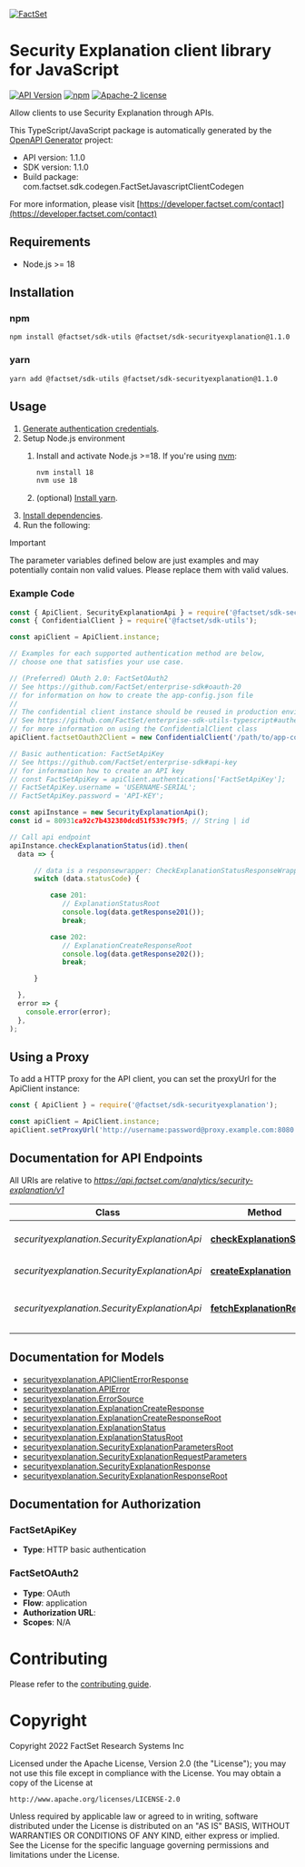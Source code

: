 [![FactSet](https://raw.githubusercontent.com/factset/enterprise-sdk/main/docs/images/factset-logo.svg)](https://www.factset.com)

# Security Explanation client library for JavaScript

[![API Version](https://img.shields.io/badge/api-v1.1.0-blue)](https://developer.factset.com/api-catalog/security-explanation-api)
[![npm](https://img.shields.io/badge/npm-v1.1.0-orange)](https://www.npmjs.com/package/@factset/sdk-securityexplanation/v/1.1.0)
[![Apache-2 license](https://img.shields.io/badge/license-Apache2-brightgreen.svg)](https://www.apache.org/licenses/LICENSE-2.0)

Allow clients to use Security Explanation through APIs.

This TypeScript/JavaScript package is automatically generated by the [OpenAPI Generator](https://openapi-generator.tech) project:

- API version: 1.1.0
- SDK version: 1.1.0
- Build package: com.factset.sdk.codegen.FactSetJavascriptClientCodegen

For more information, please visit [https://developer.factset.com/contact](https://developer.factset.com/contact)

## Requirements

* Node.js >= 18

## Installation

### npm

```shell
npm install @factset/sdk-utils @factset/sdk-securityexplanation@1.1.0
```

### yarn

```shell
yarn add @factset/sdk-utils @factset/sdk-securityexplanation@1.1.0
```

## Usage

1. [Generate authentication credentials](../../../../README.md#authentication).
2. Setup Node.js environment
   1. Install and activate Node.js >=18. If you're using [nvm](https://github.com/nvm-sh/nvm):

      ```sh
      nvm install 18
      nvm use 18
      ```

   2. (optional) [Install yarn](https://yarnpkg.com/getting-started/install).
3. [Install dependencies](#installation).
4. Run the following:

> [!IMPORTANT]
> The parameter variables defined below are just examples and may potentially contain non valid values. Please replace them with valid values.

### Example Code


```javascript
const { ApiClient, SecurityExplanationApi } = require('@factset/sdk-securityexplanation');
const { ConfidentialClient } = require('@factset/sdk-utils');

const apiClient = ApiClient.instance;

// Examples for each supported authentication method are below,
// choose one that satisfies your use case.

// (Preferred) OAuth 2.0: FactSetOAuth2
// See https://github.com/FactSet/enterprise-sdk#oauth-20
// for information on how to create the app-config.json file
//
// The confidential client instance should be reused in production environments.
// See https://github.com/FactSet/enterprise-sdk-utils-typescript#authentication
// for more information on using the ConfidentialClient class
apiClient.factsetOauth2Client = new ConfidentialClient('/path/to/app-config.json');

// Basic authentication: FactSetApiKey
// See https://github.com/FactSet/enterprise-sdk#api-key
// for information how to create an API key
// const FactSetApiKey = apiClient.authentications['FactSetApiKey'];
// FactSetApiKey.username = 'USERNAME-SERIAL';
// FactSetApiKey.password = 'API-KEY';

const apiInstance = new SecurityExplanationApi();
const id = 80931ca92c7b432380dcd51f539c79f5; // String | id

// Call api endpoint
apiInstance.checkExplanationStatus(id).then(
  data => {

      // data is a responsewrapper: CheckExplanationStatusResponseWrapper
      switch (data.statusCode) {

          case 201:
             // ExplanationStatusRoot
             console.log(data.getResponse201());
             break;

          case 202:
             // ExplanationCreateResponseRoot
             console.log(data.getResponse202());
             break;

      }

  },
  error => {
    console.error(error);
  },
);

```


## Using a Proxy

To add a HTTP proxy for the API client, you can set the proxyUrl for the ApiClient instance:

```javascript
const { ApiClient } = require('@factset/sdk-securityexplanation');

const apiClient = ApiClient.instance;
apiClient.setProxyUrl('http://username:password@proxy.example.com:8080');
```

## Documentation for API Endpoints

All URIs are relative to *https://api.factset.com/analytics/security-explanation/v1*

Class | Method | HTTP request | Description
------------ | ------------- | ------------- | -------------
*securityexplanation.SecurityExplanationApi* | [**checkExplanationStatus**](docs/SecurityExplanationApi.md#checkExplanationStatus) | **GET** /explanation/{id}/status | Get explanation status by id
*securityexplanation.SecurityExplanationApi* | [**createExplanation**](docs/SecurityExplanationApi.md#createExplanation) | **POST** /explanation | Request explanation
*securityexplanation.SecurityExplanationApi* | [**fetchExplanationResults**](docs/SecurityExplanationApi.md#fetchExplanationResults) | **GET** /explanation/{id}/result | Get explanation results by id


## Documentation for Models

 - [securityexplanation.APIClientErrorResponse](docs/APIClientErrorResponse.md)
 - [securityexplanation.APIError](docs/APIError.md)
 - [securityexplanation.ErrorSource](docs/ErrorSource.md)
 - [securityexplanation.ExplanationCreateResponse](docs/ExplanationCreateResponse.md)
 - [securityexplanation.ExplanationCreateResponseRoot](docs/ExplanationCreateResponseRoot.md)
 - [securityexplanation.ExplanationStatus](docs/ExplanationStatus.md)
 - [securityexplanation.ExplanationStatusRoot](docs/ExplanationStatusRoot.md)
 - [securityexplanation.SecurityExplanationParametersRoot](docs/SecurityExplanationParametersRoot.md)
 - [securityexplanation.SecurityExplanationRequestParameters](docs/SecurityExplanationRequestParameters.md)
 - [securityexplanation.SecurityExplanationResponse](docs/SecurityExplanationResponse.md)
 - [securityexplanation.SecurityExplanationResponseRoot](docs/SecurityExplanationResponseRoot.md)


## Documentation for Authorization



### FactSetApiKey

- **Type**: HTTP basic authentication



### FactSetOAuth2


- **Type**: OAuth
- **Flow**: application
- **Authorization URL**: 
- **Scopes**: N/A


# Contributing

Please refer to the [contributing guide](../../../../CONTRIBUTING.md).

# Copyright

Copyright 2022 FactSet Research Systems Inc

Licensed under the Apache License, Version 2.0 (the "License");
you may not use this file except in compliance with the License.
You may obtain a copy of the License at

    http://www.apache.org/licenses/LICENSE-2.0

Unless required by applicable law or agreed to in writing, software
distributed under the License is distributed on an "AS IS" BASIS,
WITHOUT WARRANTIES OR CONDITIONS OF ANY KIND, either express or implied.
See the License for the specific language governing permissions and
limitations under the License.
